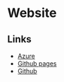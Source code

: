 # Website
## Links
* [Azure](https://ludwig.azurewebsites.net/)
* [Github pages](https://ludwig.azurewebsites.net/)
* [Github](https://ludwig.azurewebsites.net/)
